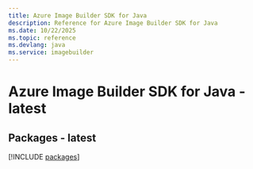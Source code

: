 ```yaml
---
title: Azure Image Builder SDK for Java
description: Reference for Azure Image Builder SDK for Java
ms.date: 10/22/2025
ms.topic: reference
ms.devlang: java
ms.service: imagebuilder
---
```

# Azure Image Builder SDK for Java - latest
## Packages - latest
[!INCLUDE [packages](image-builder-index.md)]